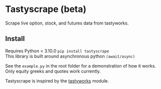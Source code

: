 # Tastyscrape (beta)
Scrape live option, stock, and futures data from tastyworks.

## Install
Requires Python < 3.10.0 
`pip install tastyscrape`<br>
This library is built around asynchronous python `(await/async)`

See the `example.py` in the root folder for a demonstration of how it works.
Only equity greeks and quotes work currently.

Tastyscrape is inspired by the [tastyworks](https://github.com/boyan-soubachov/tastyworks_api) module.
